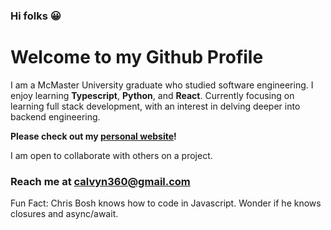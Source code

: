 ### Hi folks 😀


# Welcome to my Github Profile

I am a McMaster University graduate who studied software engineering. I enjoy learning **Typescript**, **Python**, and **React**. Currently focusing on learning full stack development, with an interest in delving deeper into backend engineering.

**Please check out my [personal website](https://calvynsiongv2.netlify.app/)!** 

I am open to collaborate with others on a project.
### Reach me at [calvyn360@gmail.com](mailto:calvyn360@gmail.com)


Fun Fact: Chris Bosh knows how to code in Javascript. Wonder if he knows closures and async/await.


